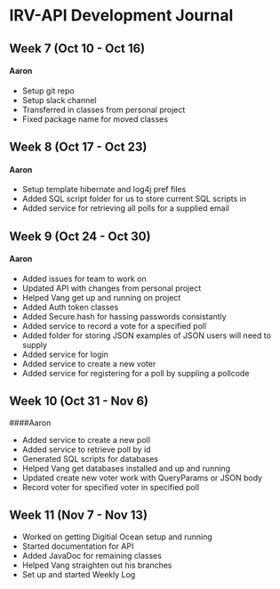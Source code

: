 # IRV-API Development Journal

## Week 7 (Oct 10 - Oct 16)
#### Aaron
* Setup git repo
* Setup slack channel
* Transferred in classes from personal project
* Fixed package name for moved classes

## Week 8 (Oct 17 - Oct 23)
#### Aaron
* Setup template hibernate and log4j pref files
* Added SQL script folder for us to store current SQL scripts in
* Added service for retrieving all polls for a supplied email

## Week 9 (Oct 24 - Oct 30)
#### Aaron
* Added issues for team to work on
* Updated API with changes from personal project
* Helped Vang get up and running on project
* Added Auth token classes
* Added Secure.hash for hassing passwords consistantly
* Added service to record a vote for a specified poll
* Added folder for storing JSON examples of JSON users will need to supply
* Added service for login
* Added service to create a new voter
* Added service for registering for a poll by suppling a pollcode

## Week 10 (Oct 31 - Nov 6)
####Aaron
* Added service to create a new poll
* Added service to retrieve poll by id
* Generated SQL scripts for databases
* Helped Vang get databases installed and up and running
* Updated create new voter work with QueryParams or JSON body
* Record voter for specified voter in specified poll

## Week 11 (Nov 7 - Nov 13)
* Worked on getting Digitial Ocean setup and running
* Started documentation for API
* Added JavaDoc for remaining classes
* Helped Vang straighten out his branches
* Set up and started Weekly Log
